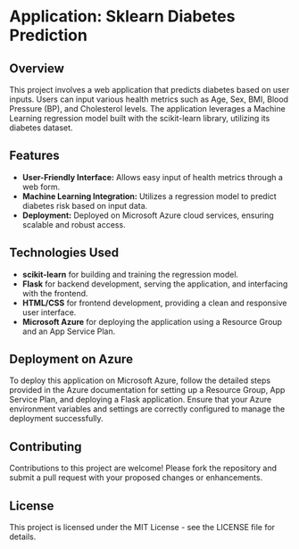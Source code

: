 # Application: Sklearn Diabetes Prediction

## Overview
This project involves a web application that predicts diabetes based on user inputs. Users can input various health metrics such as Age, Sex, BMI, Blood Pressure (BP), and Cholesterol levels. The application leverages a Machine Learning regression model built with the scikit-learn library, utilizing its diabetes dataset.

## Features
- **User-Friendly Interface:** Allows easy input of health metrics through a web form.
- **Machine Learning Integration:** Utilizes a regression model to predict diabetes risk based on input data.
- **Deployment:** Deployed on Microsoft Azure cloud services, ensuring scalable and robust access.

## Technologies Used
- **scikit-learn** for building and training the regression model.
- **Flask** for backend development, serving the application, and interfacing with the frontend.
- **HTML/CSS** for frontend development, providing a clean and responsive user interface.
- **Microsoft Azure** for deploying the application using a Resource Group and an App Service Plan.

## Deployment on Azure

To deploy this application on Microsoft Azure, follow the detailed steps provided in the Azure documentation for setting up a Resource Group, App Service Plan, and deploying a Flask application. Ensure that your Azure environment variables and settings are correctly configured to manage the deployment successfully.

## Contributing

Contributions to this project are welcome! Please fork the repository and submit a pull request with your proposed changes or enhancements.

## License

This project is licensed under the MIT License - see the LICENSE file for details.

